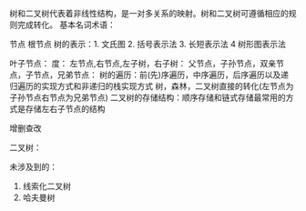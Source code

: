 树和二叉树代表着非线性结构，是一对多关系的映射。树和二叉树可遵循相应的规则完成转化。
基本名词术语：

节点
根节点
树的表示：1. 文氏图 2. 括号表示法 3. 长短表示法 4 树形图表示法 

叶子节点：
度：
左节点,右节点,左子树，右子树：
父节点，子孙节点，双亲节点，子节点，兄弟节点：
树的遍历：前(先)序遍历，中序遍历，后序遍历以及递归遍历的实现方式和非递归的栈实现方式
树，森林，二叉树直接的转化(左节点为子孙节点右节点为兄弟节点)
二叉树的存储结构：顺序存储和链式存储最常用的方式是存储左右子节点的结构


增删查改

二叉树：


未涉及到的：
1. 线索化二叉树
2. 哈夫曼树